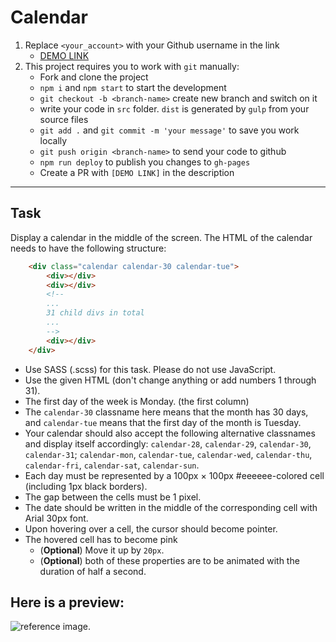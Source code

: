 # Calendar
1. Replace `<your_account>` with your Github username in the link
    - [DEMO LINK](https://innocent1312.github.io/layout_calendar/)
2. This project requires you to work with `git` manually:
    - Fork and clone the project
    - `npm i` and `npm start` to start the development
    - `git checkout -b <branch-name>` create new branch and switch on it
    - write your code in `src` folder. `dist` is generated by `gulp` from your source files
    - `git add .` and `git commit -m 'your message'` to save you work locally
    - `git push origin <branch-name>` to send your code to github 
    - `npm run deploy` to publish you changes to `gh-pages`
    - Create a PR with `[DEMO LINK]` in the description
---

## Task
Display a calendar in the middle of the screen. The HTML of the calendar needs to have the following structure:

```html
    <div class="calendar calendar-30 calendar-tue">
        <div></div>
        <div></div>
        <!--
        ...
        31 child divs in total
        ...
        -->
        <div></div>
    </div>
```
- Use SASS (.scss) for this task. Please do not use JavaScript.
- Use the given HTML (don't change anything or add numbers 1 through 31).
- The first day of the week is Monday. (the first column)
- The `calendar-30` classname here means that the month has 30 days, and `calendar-tue` means that the first day of the month is Tuesday.
- Your calendar should also accept the following alternative classnames and display itself accordingly: `calendar-28`, `calendar-29`, `calendar-30`, `calendar-31`; `calendar-mon`, `calendar-tue`, `calendar-wed`, `calendar-thu`, `calendar-fri`, `calendar-sat`, `calendar-sun`.
- Each day must be represented by a 100px × 100px #eeeeee-colored cell (including 1px black borders).
- The gap between the cells must be 1 pixel.
- The date should be written in the middle of the corresponding cell with Arial 30px font.
- Upon hovering over a cell, the cursor should become pointer.
- The hovered cell has to become pink
  - (**Optional**) Move it up by `20px`.
  - (**Optional**) both of these properties are to be animated with the duration of half a second.

## Here is a preview: 
![reference image](reference.png).
